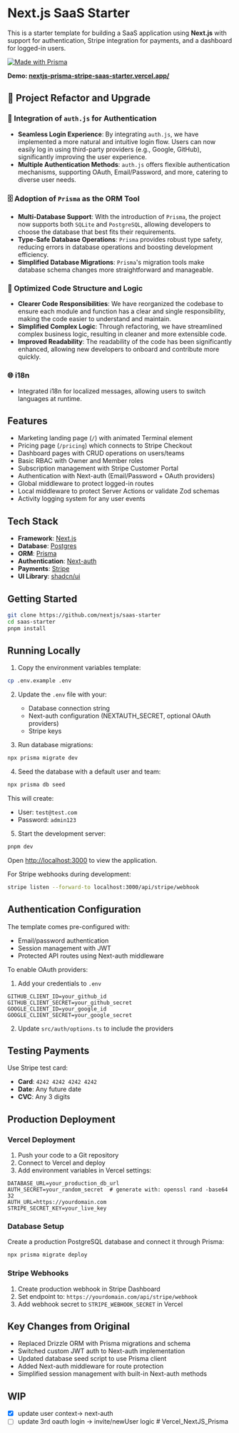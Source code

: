 
# Next.js SaaS Starter

This is a starter template for building a SaaS application using **Next.js** with support for authentication, Stripe integration for payments, and a dashboard for logged-in users.

[![Made with Prisma](http://made-with.prisma.io/dark.svg)](https://prisma.io)



**Demo: [nextjs-prisma-stripe-saas-starter.vercel.app/](https://nextjs-prisma-stripe-saas-starter.vercel.app/)**


## 🚀 Project Refactor and Upgrade 

### 🔐 Integration of `auth.js` for Authentication
- **Seamless Login Experience**: By integrating `auth.js`, we have implemented a more natural and intuitive login flow. Users can now easily log in using third-party providers (e.g., Google, GitHub), significantly improving the user experience.
- **Multiple Authentication Methods**: `auth.js` offers flexible authentication mechanisms, supporting OAuth, Email/Password, and more, catering to diverse user needs.

### 🗄️ Adoption of `Prisma` as the ORM Tool
- **Multi-Database Support**: With the introduction of `Prisma`, the project now supports both `SQLite` and `PostgreSQL`, allowing developers to choose the database that best fits their requirements.
- **Type-Safe Database Operations**: `Prisma` provides robust type safety, reducing errors in database operations and boosting development efficiency.
- **Simplified Database Migrations**: `Prisma`'s migration tools make database schema changes more straightforward and manageable.

### 🧩 Optimized Code Structure and Logic
- **Clearer Code Responsibilities**: We have reorganized the codebase to ensure each module and function has a clear and single responsibility, making the code easier to understand and maintain.
- **Simplified Complex Logic**: Through refactoring, we have streamlined complex business logic, resulting in cleaner and more extensible code.
- **Improved Readability**: The readability of the code has been significantly enhanced, allowing new developers to onboard and contribute more quickly.

### 🌐 i18n 
- Integrated i18n for localized messages, allowing users to switch languages at runtime.
 

## Features

- Marketing landing page (`/`) with animated Terminal element
- Pricing page (`/pricing`) which connects to Stripe Checkout
- Dashboard pages with CRUD operations on users/teams
- Basic RBAC with Owner and Member roles
- Subscription management with Stripe Customer Portal
- Authentication with Next-auth (Email/Password + OAuth providers)
- Global middleware to protect logged-in routes
- Local middleware to protect Server Actions or validate Zod schemas
- Activity logging system for any user events

## Tech Stack

- **Framework**: [Next.js](https://nextjs.org/)
- **Database**: [Postgres](https://www.postgresql.org/)
- **ORM**: [Prisma](https://www.prisma.io/)
- **Authentication**: [Next-auth](https://next-auth.js.org/)
- **Payments**: [Stripe](https://stripe.com/)
- **UI Library**: [shadcn/ui](https://ui.shadcn.com/)

## Getting Started

```bash
git clone https://github.com/nextjs/saas-starter
cd saas-starter
pnpm install
```

## Running Locally

1. Copy the environment variables template:
```bash
cp .env.example .env
```

2. Update the `.env` file with your:
   - Database connection string
   - Next-auth configuration (NEXTAUTH_SECRET, optional OAuth providers)
   - Stripe keys

3. Run database migrations:
```bash
npx prisma migrate dev
```

4. Seed the database with a default user and team:
```bash
npx prisma db seed
```

This will create:
- User: `test@test.com`
- Password: `admin123`

5. Start the development server:
```bash
pnpm dev
```

Open [http://localhost:3000](http://localhost:3000) to view the application.

For Stripe webhooks during development:
```bash
stripe listen --forward-to localhost:3000/api/stripe/webhook
```

## Authentication Configuration

The template comes pre-configured with:
- Email/password authentication
- Session management with JWT
- Protected API routes using Next-auth middleware

To enable OAuth providers:
1. Add your credentials to `.env`
```env
GITHUB_CLIENT_ID=your_github_id
GITHUB_CLIENT_SECRET=your_github_secret
GOOGLE_CLIENT_ID=your_google_id
GOOGLE_CLIENT_SECRET=your_google_secret
```
2. Update `src/auth/options.ts` to include the providers

## Testing Payments

Use Stripe test card:
- **Card**: `4242 4242 4242 4242`
- **Date**: Any future date
- **CVC**: Any 3 digits

## Production Deployment

### Vercel Deployment
1. Push your code to a Git repository
2. Connect to Vercel and deploy
3. Add environment variables in Vercel settings:
```env
DATABASE_URL=your_production_db_url
AUTH_SECRET=your_random_secret  # generate with: openssl rand -base64 32
AUTH_URL=https://yourdomain.com
STRIPE_SECRET_KEY=your_live_key
```

### Database Setup
Create a production PostgreSQL database and connect it through Prisma:
```bash
npx prisma migrate deploy
```

### Stripe Webhooks
1. Create production webhook in Stripe Dashboard
2. Set endpoint to: `https://yourdomain.com/api/stripe/webhook`
3. Add webhook secret to `STRIPE_WEBHOOK_SECRET` in Vercel

## Key Changes from Original
- Replaced Drizzle ORM with Prisma migrations and schema
- Switched custom JWT auth to Next-auth implementation
- Updated database seed script to use Prisma client
- Added Next-auth middleware for route protection
- Simplified session management with built-in Next-auth methods
 


 ## WIP
 - [x] update user context-> next-auth
 - [ ] update 3rd oauth login -> invite/newUser logic # Vercel_NextJS_Prisma
